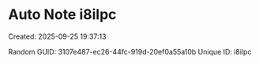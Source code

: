 ﻿# Auto Note i8ilpc
Created: 2025-09-25 19:37:13

Random GUID: 3107e487-ec26-44fc-919d-20ef0a55a10b
Unique ID: i8ilpc
